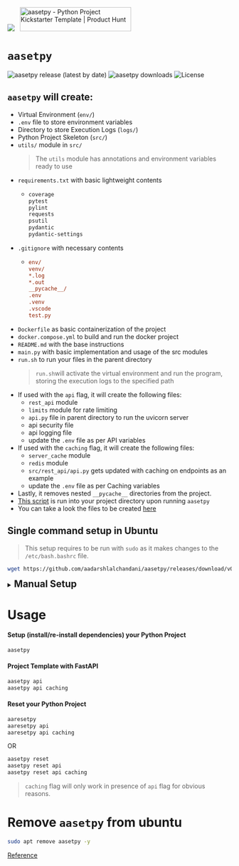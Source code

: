 <a href="https://www.buymeacoffee.com/aadarshlalchandani"><img src="https://img.buymeacoffee.com/button-api/?text=Buy me a coffee&emoji=☕&slug=aadarshlalchandani&button_colour=5F7FFF&font_colour=ffffff&font_family=Cookie&outline_colour=000000&coffee_colour=FFDD00" /></a>&nbsp;&nbsp;&nbsp;<a href="https://www.producthunt.com/posts/aasetpy?embed=true&utm_source=badge-featured&utm_medium=badge&utm_souce=badge-aasetpy" target="_blank"><img src="https://api.producthunt.com/widgets/embed-image/v1/featured.svg?post_id=851410&theme=light&t=1738843824699" alt="aasetpy - Python&#0032;Project&#0032;Kickstarter&#0032;Template | Product Hunt" style="width: 250px; height: 54px;" width="250" height="54" /></a>

# `aasetpy`

![aasetpy release (latest by date)](https://img.shields.io/github/v/release/aadarshlalchandani/aasetpy?style=flat-square&color=blue&label=Release)
![aasetpy downloads](https://img.shields.io/github/downloads/aadarshlalchandani/aasetpy/total?color=success&label=Downloads)
![License](https://img.shields.io/badge/License-GNU%20GPL%203.0-orange.svg)

## `aasetpy` will create:
- Virtual Environment (`env/`)
- `.env` file to store environment variables
- Directory to store Execution Logs (`logs/`)
- Python Project Skeleton (`src/`)
- `utils/` module in `src/`
  > The `utils` module has annotations and environment variables ready to use
- `requirements.txt` with basic lightweight contents
  - ```txt
    coverage
    pytest
    pylint
    requests
    psutil
    pydantic
    pydantic-settings
    ```
- `.gitignore` with necessary contents
  - ```ini
    env/
    venv/
    *.log
    *.out
    __pycache__/
    .env
    .venv
    .vscode
    test.py
    ```
- `Dockerfile` as basic containerization of the project
- `docker.compose.yml` to build and run the docker project
- `README.md` with the base instructions
- `main.py` with basic implementation and usage of the src modules
- `run.sh` to run your files in the parent directory
  > `run.sh`will activate the virtual environment and run the program, storing the execution logs to the specified path
- If used with the `api` flag, it will create the following files:
  - `rest_api` module
  - `limits` module for rate limiting
  - `api.py` file in parent directory to run the uvicorn server
  - api security file
  - api logging file
  - update the `.env` file as per API variables
- If used with the `caching` flag, it will create the following files:
  - `server_cache` module
  - `redis` module
  - `src/rest_api/api.py` gets updated with caching on endpoints as an example
  - update the `.env` file as per Caching variables
- Lastly, it removes nested `__pycache__` directories from the project.
- [This script](https://gist.github.com/aadarshlalchandani/b737e77a480a70a4755267dd81f82a68#file-setup-sh) is run into your project directory upon running `aasetpy`
- You can take a look  the files to be created [here](https://github.com/aadarshlalchandani/aasetpy/tree/main/aasetpy-template-files)

## Single command setup in Ubuntu

> This setup requires to be run with `sudo` as it makes changes to the `/etc/bash.bashrc` file.

```bash
wget https://github.com/aadarshlalchandani/aasetpy/releases/download/v0.1.3/aasetpy.deb  >/dev/null 2>&1 && sudo apt install ./aasetpy.deb && rm aasetpy.deb
```

<details>

<summary>
<h2 style="display: inline;">
Manual Setup
</h2>
</summary>

### Open bashrc file to add command alias

```bash
sudo nano /etc/bash.bashrc
```

### Add these lines to the end of file

```bash
## credits: aadarshlalchandani/aasetpy
alias aasetpy='rm -rf ~/.wget-hsts && wget -q -O - https://gist.github.com/aadarshlalchandani/b737e77a480a70a4755267dd81f82a68/raw | bash -s --'
alias aaresetpy='rm -rf ~/.wget-hsts && wget -q -O - https://gist.github.com/aadarshlalchandani/b737e77a480a70a4755267dd81f82a68/raw | bash -s -- reset'
```

### Reopen the terminal
Your commands are now ready to be used!

</details>

# Usage

#### Setup (install/re-install dependencies) your Python Project

```bash
aasetpy
```

#### Project Template with FastAPI

```bash
aasetpy api
aasetpy api caching
```

#### Reset your Python Project

```bash
aaresetpy
aaresetpy api
aaresetpy api caching
```

OR

```bash
aasetpy reset
aasetpy reset api
aasetpy reset api caching
```
> `caching` flag will only work in presence of `api` flag for obvious reasons.

# Remove `aasetpy` from ubuntu

```bash
sudo apt remove aasetpy -y
```

[Reference](https://askubuntu.com/a/986053)
